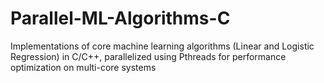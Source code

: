 # Parallel-ML-Algorithms-C
Implementations of core machine learning algorithms (Linear and Logistic Regression) in C/C++, parallelized using Pthreads for performance optimization on multi-core systems
